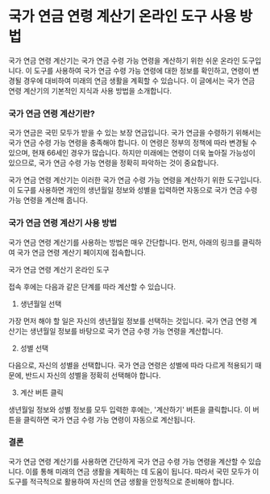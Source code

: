 국가 연금 연령 계산기 온라인 도구 사용 방법
=========================

국가 연금 연령 계산기는 국가 연금 수령 가능 연령을 계산하기 위한 쉬운 온라인 도구입니다. 이 도구를 사용하여 국가 연금 수령 가능 연령에 대한 정보를 확인하고, 연령이 변경될 경우에 대비하여 미래의 연금 생활을 계획할 수 있습니다. 이 글에서는 국가 연금 연령 계산기의 기본적인 지식과 사용 방법을 소개합니다.

### 국가 연금 연령 계산기란?

국가 연금은 국민 모두가 받을 수 있는 보장 연금입니다. 국가 연금을 수령하기 위해서는 국가 연금 수령 가능 연령을 충족해야 합니다. 이 연령은 정부의 정책에 따라 변경될 수 있으며, 현재 66세인 경우가 많습니다. 하지만 미래에는 연령이 더욱 높아질 가능성이 있으므로, 국가 연금 수령 가능 연령을 정확히 파악하는 것이 중요합니다.

국가 연금 연령 계산기는 이러한 국가 연금 수령 가능 연령을 계산하기 위한 도구입니다. 이 도구를 사용하면 개인의 생년월일 정보와 성별을 입력하면 자동으로 국가 연금 수령 가능 연령을 계산해 줍니다.

### 국가 연금 연령 계산기 사용 방법

국가 연금 연령 계산기를 사용하는 방법은 매우 간단합니다. 먼저, 아래의 링크를 클릭하여 국가 연금 연령 계산기 페이지에 접속합니다.

국가 연금 연령 계산기 온라인 도구

접속 후에는 다음과 같은 단계를 따라 계산할 수 있습니다.

1. 생년월일 선택

가장 먼저 해야 할 일은 자신의 생년월일 정보를 선택하는 것입니다. 국가 연금 연령 계산기는 생년월일 정보를 바탕으로 국가 연금 수령 가능 연령을 계산합니다.

2. 성별 선택

다음으로, 자신의 성별을 선택합니다. 국가 연금 연령은 성별에 따라 다르게 적용되기 때문에, 반드시 자신의 성별을 정확히 선택해야 합니다.

3. 계산 버튼 클릭

생년월일 정보와 성별 정보를 모두 입력한 후에는, '계산하기' 버튼을 클릭합니다. 이 버튼을 클릭하면 국가 연금 수령 가능 연령이 자동으로 계산됩니다.

### 결론

국가 연금 연령 계산기를 사용하면 간단하게 국가 연금 수령 가능 연령을 계산할 수 있습니다. 이를 통해 미래의 연금 생활을 계획하는 데 도움이 됩니다. 따라서 국민 모두가 이 도구를 적극적으로 활용하여 자신의 연금 생활을 안정적으로 준비해야 합니다.